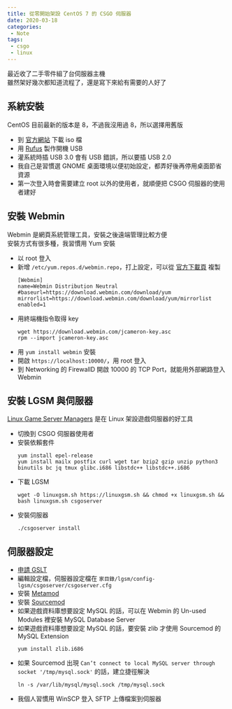 ```yaml
--- 
title: 從零開始架設 CentOS 7 的 CSGO 伺服器
date: 2020-03-18
categories: 
 - Note
tags: 
 - csgo
 - linux
---
```


最近收了二手零件組了台伺服器主機  
雖然架好幾次都知道流程了，還是寫下來給有需要的人好了  

<!-- more -->

## 系統安裝
CentOS 目前最新的版本是 8，不過我沒用過 8，所以選擇用舊版
- 到 [官方網站](https://wiki.centos.org/Download) 下載 iso 檔
- 用 [Rufus](https://rufus.ie/zh_TW.html) 製作開機 USB
- 灌系統時插 USB 3.0 會有 USB 錯誤，所以要插 USB 2.0
- 我自己是習慣選 GNOME 桌面環境以便初始設定，都弄好後再停用桌面節省資源  
- 第一次登入時會需要建立 root 以外的使用者，就順便把 CSGO 伺服器的使用者建好

## 安裝 Webmin
Webmin 是網頁系統管理工具，安裝之後遠端管理比較方便  
安裝方式有很多種，我習慣用 Yum 安裝  
- 以 root 登入
- 新增 `/etc/yum.repos.d/webmin.repo`，打上設定，可以從 [官方下載頁](http://www.webmin.com/rpm.html) 複製
  ```
  [Webmin]
  name=Webmin Distribution Neutral
  #baseurl=https://download.webmin.com/download/yum
  mirrorlist=https://download.webmin.com/download/yum/mirrorlist
  enabled=1
  ```
- 用終端機指令取得 key
  ```
  wget https://download.webmin.com/jcameron-key.asc
  rpm --import jcameron-key.asc
  ```
- 用 `yum install webmin` 安裝
- 開啟 `https://localhost:10000/`，用 root 登入
- 到 Networking 的 FirewallD 開啟 10000 的 TCP Port，就能用外部網路登入 Webmin

## 安裝 LGSM 與伺服器
[Linux Game Server Managers](https://linuxgsm.com/) 是在 Linux 架設遊戲伺服器的好工具  
- 切換到 CSGO 伺服器使用者
- 安裝依賴套件
  ```
  yum install epel-release
  yum install mailx postfix curl wget tar bzip2 gzip unzip python3 binutils bc jq tmux glibc.i686 libstdc++ libstdc++.i686
  ```
- 下載 LGSM
  ```
  wget -O linuxgsm.sh https://linuxgsm.sh && chmod +x linuxgsm.sh && bash linuxgsm.sh csgoserver
  ```
- 安裝伺服器
  ```
  ./csgoserver install
  ```

## 伺服器設定
- [申請 GSLT](https://steamcommunity.com/dev/managegameservers)
- 編輯設定檔，伺服器設定檔在 `家目錄/lgsm/config-lgsm/csgoserver/csgoserver.cfg`
- 安裝 [Metamod](https://www.sourcemm.net/downloads.php?branch=stable)
- 安裝 [Sourcemod](https://www.sourcemod.net/downloads.php?branch=stable)
- 如果遊戲資料庫想要設定 MySQL 的話，可以在 Webmin 的 Un-used Modules 裡安裝 MySQL Database Server
- 如果遊戲資料庫想要設定 MySQL 的話，要安裝 zlib 才使用 Sourcemod 的 MySQL Extension
  ```
  yum install zlib.i686
  ```
- 如果 Sourcemod 出現 `Can’t connect to local MySQL server through socket '/tmp/mysql.sock'` 的話，建立捷徑解決
  ```
  ln -s /var/lib/mysql/mysql.sock /tmp/mysql.sock
  ```
- 我個人習慣用 WinSCP 登入 SFTP 上傳檔案到伺服器